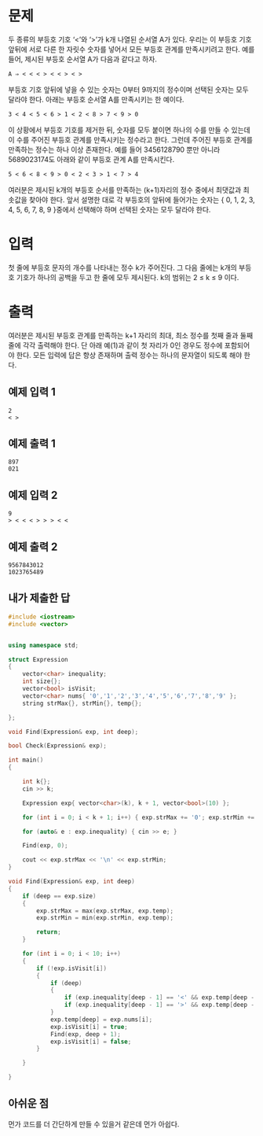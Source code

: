 문제
==============
두 종류의 부등호 기호 ‘<’와 ‘>’가 k개 나열된 순서열 A가 있다. 우리는 이 부등호 기호 앞뒤에 서로 다른 한 자릿수 숫자를 넣어서 모든 부등호 관계를 만족시키려고 한다. 예를 들어, 제시된 부등호 순서열 A가 다음과 같다고 하자. 
```
A ⇒ < < < > < < > < >
```
부등호 기호 앞뒤에 넣을 수 있는 숫자는 0부터 9까지의 정수이며 선택된 숫자는 모두 달라야 한다. 아래는 부등호 순서열 A를 만족시키는 한 예이다. 
```
3 < 4 < 5 < 6 > 1 < 2 < 8 > 7 < 9 > 0
```
이 상황에서 부등호 기호를 제거한 뒤, 숫자를 모두 붙이면 하나의 수를 만들 수 있는데 이 수를 주어진 부등호 관계를 만족시키는 정수라고 한다. 그런데 주어진 부등호 관계를 만족하는 정수는 하나 이상 존재한다. 예를 들어 3456128790 뿐만 아니라 5689023174도 아래와 같이 부등호 관계 A를 만족시킨다. 
```
5 < 6 < 8 < 9 > 0 < 2 < 3 > 1 < 7 > 4
```
여러분은 제시된 k개의 부등호 순서를 만족하는 (k+1)자리의 정수 중에서 최댓값과 최솟값을 찾아야 한다. 앞서 설명한 대로 각 부등호의 앞뒤에 들어가는 숫자는 { 0, 1, 2, 3, 4, 5, 6, 7, 8, 9 }중에서 선택해야 하며 선택된 숫자는 모두 달라야 한다. 

입력
===========
첫 줄에 부등호 문자의 개수를 나타내는 정수 k가 주어진다. 그 다음 줄에는 k개의 부등호 기호가 하나의 공백을 두고 한 줄에 모두 제시된다. k의 범위는 2 ≤ k ≤ 9 이다. 

출력
===========
여러분은 제시된 부등호 관계를 만족하는 k+1 자리의 최대, 최소 정수를 첫째 줄과 둘째 줄에 각각 출력해야 한다. 단 아래 예(1)과 같이 첫 자리가 0인 경우도 정수에 포함되어야 한다. 모든 입력에 답은 항상 존재하며 출력 정수는 하나의 문자열이 되도록 해야 한다. 

예제 입력 1 
-----------
```
2
< >
```
예제 출력 1 
----------
```
897
021
```
예제 입력 2 
---------
```
9
> < < < > > > < <
```
예제 출력 2 
--------
```
9567843012
1023765489
```

내가 제출한 답
------------
```cpp
#include <iostream>
#include <vector>


using namespace std;

struct Expression
{
	vector<char> inequality;
	int size{};
	vector<bool> isVisit;
	vector<char> nums{ '0','1','2','3','4','5','6','7','8','9' };
	string strMax{}, strMin{}, temp{};

};

void Find(Expression& exp, int deep);

bool Check(Expression& exp);

int main()
{

	int k{};
	cin >> k;

	Expression exp{ vector<char>(k), k + 1, vector<bool>(10) };

	for (int i = 0; i < k + 1; i++) { exp.strMax += '0'; exp.strMin += '9'; exp.temp += '0'; }

	for (auto& e : exp.inequality) { cin >> e; }

	Find(exp, 0);

	cout << exp.strMax << '\n' << exp.strMin;
}

void Find(Expression& exp, int deep)
{
	if (deep == exp.size)
	{
		exp.strMax = max(exp.strMax, exp.temp);
		exp.strMin = min(exp.strMin, exp.temp);

		return;
	}

	for (int i = 0; i < 10; i++)
	{
		if (!exp.isVisit[i])
		{
			if (deep)
			{
				if (exp.inequality[deep - 1] == '<' && exp.temp[deep - 1] > exp.nums[i]) { continue; }
				if (exp.inequality[deep - 1] == '>' && exp.temp[deep - 1] < exp.nums[i]) { continue; }
			}
			exp.temp[deep] = exp.nums[i];
			exp.isVisit[i] = true;
			Find(exp, deep + 1);
			exp.isVisit[i] = false;
		}

	}

}
```

아쉬운 점
----------
먼가 코드를 더 간단하게 만들 수 있을거 같은데 먼가 아쉽다.
